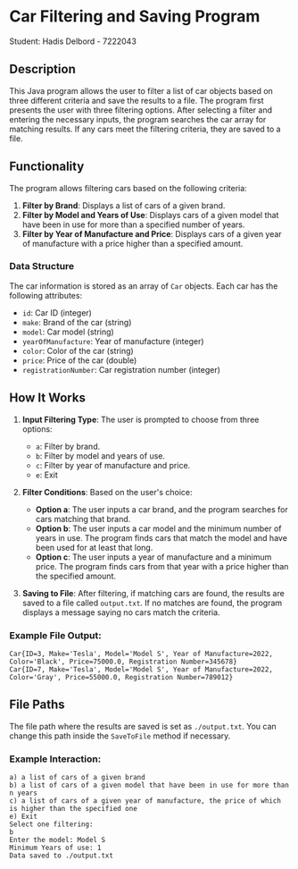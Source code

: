# Car Filtering and Saving Program

Student: Hadis Delbord - 7222043

## Description
This Java program allows the user to filter a list of car objects based on three different criteria and save the results to a file. The program first presents the user with three filtering options. After selecting a filter and entering the necessary inputs, the program searches the car array for matching results. If any cars meet the filtering criteria, they are saved to a file.

## Functionality
The program allows filtering cars based on the following criteria:
1. **Filter by Brand**: Displays a list of cars of a given brand.
2. **Filter by Model and Years of Use**: Displays cars of a given model that have been in use for more than a specified number of years.
3. **Filter by Year of Manufacture and Price**: Displays cars of a given year of manufacture with a price higher than a specified amount.

### Data Structure
The car information is stored as an array of `Car` objects. Each car has the following attributes:

- `id`: Car ID (integer)
- `make`: Brand of the car (string)
- `model`: Car model (string)
- `yearOfManufacture`: Year of manufacture (integer)
- `color`: Color of the car (string)
- `price`: Price of the car (double)
- `registrationNumber`: Car registration number (integer)

## How It Works
1. **Input Filtering Type**: The user is prompted to choose from three options:
    - `a`: Filter by brand.
    - `b`: Filter by model and years of use.
    - `c`: Filter by year of manufacture and price.
    - `e`: Exit

2. **Filter Conditions**: Based on the user's choice:
    - **Option a**: The user inputs a car brand, and the program searches for cars matching that brand.
    - **Option b**: The user inputs a car model and the minimum number of years in use. The program finds cars that match the model and have been used for at least that long.
    - **Option c**: The user inputs a year of manufacture and a minimum price. The program finds cars from that year with a price higher than the specified amount.

3. **Saving to File**: After filtering, if matching cars are found, the results are saved to a file called `output.txt`. If no matches are found, the program displays a message saying no cars match the criteria.

### Example File Output:
	Car{ID=3, Make='Tesla', Model='Model S', Year of Manufacture=2022, Color='Black', Price=75000.0, Registration Number=345678}
	Car{ID=7, Make='Tesla', Model='Model S', Year of Manufacture=2022, Color='Gray', Price=55000.0, Registration Number=789012}
	
## File Paths
The file path where the results are saved is set as `./output.txt`. You can change this path inside the `SaveToFile` method if necessary.

### Example Interaction:
	a) a list of cars of a given brand 
	b) a list of cars of a given model that have been in use for more than n years 
	c) a list of cars of a given year of manufacture, the price of which is higher than the specified one  
	e) Exit
	Select one filtering:
	b
	Enter the model: Model S
	Minimum Years of use: 1
	Data saved to ./output.txt

	